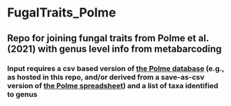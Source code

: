 # FugalTraits_Polme
## Repo for joining fungal traits from Polme et al. (2021) with genus level info from metabarcoding
### Input requires a csv based version of [the Polme database](https://link.springer.com/article/10.1007/s13225-020-00466-2) (e.g., as hosted in this repo, and/or derived from a save-as-csv version of [the Polme spreadsheet](https://docs.google.com/spreadsheets/d/1cxImJWMYVTr6uIQXcTLwK1YNNzQvKJJifzzNpKCM6O0/edit?usp=sharing)) and a list of taxa identified to genus

